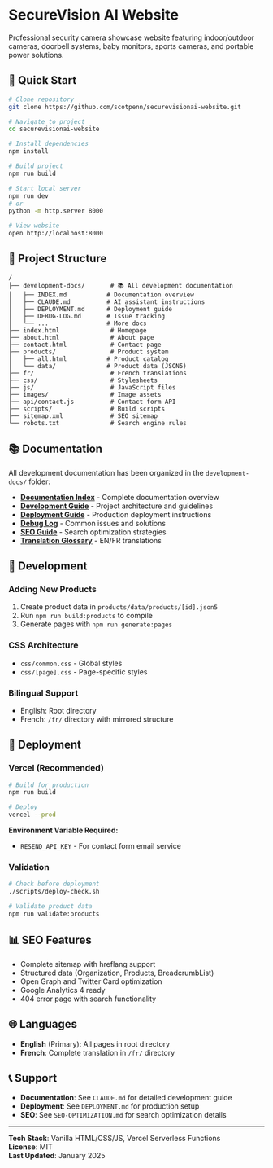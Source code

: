 # SecureVision AI Website

Professional security camera showcase website featuring indoor/outdoor cameras, doorbell systems, baby monitors, sports cameras, and portable power solutions.

## 🚀 Quick Start

```bash
# Clone repository
git clone https://github.com/scotpenn/securevisionai-website.git

# Navigate to project
cd securevisionai-website

# Install dependencies
npm install

# Build project
npm run build

# Start local server
npm run dev
# or
python -m http.server 8000

# View website
open http://localhost:8000
```

## 📁 Project Structure

```
/
├── development-docs/       # 📚 All development documentation
│   ├── INDEX.md           # Documentation overview
│   ├── CLAUDE.md          # AI assistant instructions
│   ├── DEPLOYMENT.md      # Deployment guide
│   ├── DEBUG-LOG.md       # Issue tracking
│   └── ...                # More docs
├── index.html              # Homepage
├── about.html              # About page
├── contact.html            # Contact page  
├── products/               # Product system
│   ├── all.html           # Product catalog
│   └── data/              # Product data (JSON5)
├── fr/                     # French translations
├── css/                    # Stylesheets
├── js/                     # JavaScript files
├── images/                 # Image assets
├── api/contact.js          # Contact form API
├── scripts/                # Build scripts
├── sitemap.xml             # SEO sitemap
└── robots.txt              # Search engine rules
```

## 📚 Documentation

All development documentation has been organized in the `development-docs/` folder:

- **[Documentation Index](./development-docs/INDEX.md)** - Complete documentation overview
- **[Development Guide](./development-docs/CLAUDE.md)** - Project architecture and guidelines
- **[Deployment Guide](./development-docs/DEPLOYMENT.md)** - Production deployment instructions
- **[Debug Log](./development-docs/DEBUG-LOG.md)** - Common issues and solutions
- **[SEO Guide](./development-docs/SEO-OPTIMIZATION.md)** - Search optimization strategies
- **[Translation Glossary](./development-docs/TRANSLATION-GLOSSARY.md)** - EN/FR translations

## 🔧 Development

### Adding New Products
1. Create product data in `products/data/products/[id].json5`
2. Run `npm run build:products` to compile
3. Generate pages with `npm run generate:pages`

### CSS Architecture
- `css/common.css` - Global styles
- `css/[page].css` - Page-specific styles

### Bilingual Support
- English: Root directory
- French: `/fr/` directory with mirrored structure

## 🚀 Deployment

### Vercel (Recommended)
```bash
# Build for production
npm run build

# Deploy
vercel --prod
```

**Environment Variable Required:**
- `RESEND_API_KEY` - For contact form email service

### Validation
```bash
# Check before deployment
./scripts/deploy-check.sh

# Validate product data
npm run validate:products
```

## 📊 SEO Features

- Complete sitemap with hreflang support
- Structured data (Organization, Products, BreadcrumbList)
- Open Graph and Twitter Card optimization
- Google Analytics 4 ready
- 404 error page with search functionality

## 🌐 Languages

- **English** (Primary): All pages in root directory
- **French**: Complete translation in `/fr/` directory

## 📞 Support

- **Documentation**: See `CLAUDE.md` for detailed development guide
- **Deployment**: See `DEPLOYMENT.md` for production setup
- **SEO**: See `SEO-OPTIMIZATION.md` for search optimization details

---

**Tech Stack**: Vanilla HTML/CSS/JS, Vercel Serverless Functions  
**License**: MIT  
**Last Updated**: January 2025